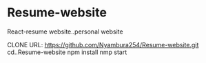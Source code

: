 # Resume-website
React-resume website..personal website

CLONE URL: https://github.com/Nyambura254/Resume-website.git
cd..Resume-website
npm install
nmp start
